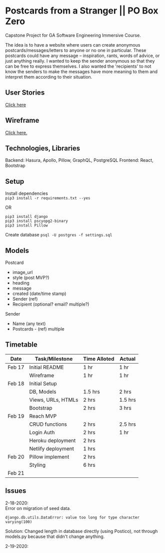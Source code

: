 # Postcards from a Stranger || PO Box Zero

Capstone Project for GA Software Engineering Immersive Course.

The idea is to have a website where users can create anonymous postcards/messages/letters to anyone or no one in particular. These postcards could have any message – inspiration, rants, words of advice, or just anything really. I wanted to keep the sender anonymous so that they can be free to express themselves. I also wanted the 'recipients' to not know the senders to make the messages have more meaning to them and interpret them according to their situation.

## User Stories

[Click here](./planning/USER-STORIES.md)

## Wireframe

[Click here.](https://xd.adobe.com/view/d32d9749-1010-4adf-431a-960db3131c8e-a51c/)

## Technologies, Libraries

Backend: Hasura, Apollo, Pillow, GraphQL, PostgreSQL
Frontend: React, Bootstrap

## Setup

Install dependencies  
`pip3 install -r requirements.txt --yes`

OR

`pip3 install django`  
`pip3 install pscyopg2-binary`  
`pip3 install Pillow`

Create database
`psql -U postgres -f settings.sql`

## Models

Postcard

- image_url
- style (post MVP?)
- heading
- message
- created (date/time stamp)
- Sender (ref)
- Recipient (optional? email? multiple?)

Sender

- Name (any text)
- Postcards - (ref) multiple

## Timetable

| Date   | Task/Milestone     | Time Alloted | Actual  |
| ------ | ------------------ | ------------ | ------- |
| Feb 17 | Initial README     | 1 hr         | 1 hr    |
|        | Wireframe          | 1 hr         | 1 hr    |
| Feb 18 | Initial Setup      |              |         |
|        | DB, Models         | 1.5 hrs      | 2 hrs   |
|        | Views, URLs, HTMLs | 2 hrs        | 1.5 hrs |
|        | Bootstrap          | 2 hrs        | 3 hrs   |
| Feb 19 | Reach MVP          |              |         |
|        | CRUD functions     | 2 hrs        | 2.5 hrs |
|        | Login Auth         | 2 hrs        | 1 hr    |
|        | Heroku deployment  | 2 hrs        |         |
|        | Netlify deployment | 1 hrs        |         |
| Feb 20 | Pillow implement   | 2 hrs        |         |
|        | Styling            | 6 hrs        |         |
| Feb 21 |                    |              |         |

## Issues

2-18-2020:  
Error on migration of seed data.

```
django.db.utils.DataError: value too long for type character varying(100)
```

Solution: Changed length in database directly (using Postico), not through models.py because that didn't change anything.

2-19-2020:
